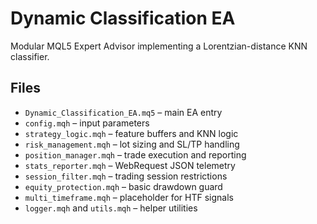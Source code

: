 # Dynamic Classification EA

Modular MQL5 Expert Advisor implementing a Lorentzian-distance KNN classifier.

## Files
- `Dynamic_Classification_EA.mq5` – main EA entry
- `config.mqh` – input parameters
- `strategy_logic.mqh` – feature buffers and KNN logic
- `risk_management.mqh` – lot sizing and SL/TP handling
- `position_manager.mqh` – trade execution and reporting
- `stats_reporter.mqh` – WebRequest JSON telemetry
- `session_filter.mqh` – trading session restrictions
- `equity_protection.mqh` – basic drawdown guard
- `multi_timeframe.mqh` – placeholder for HTF signals
- `logger.mqh` and `utils.mqh` – helper utilities
